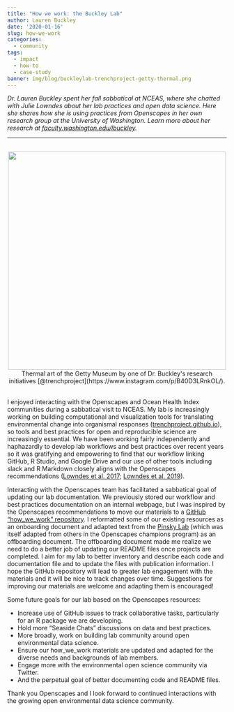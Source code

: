 ```yaml
---
title: "How we work: the Buckley Lab"
author: Lauren Buckley
date: '2020-01-16'
slug: how-we-work
categories:
  - community
tags:
  - impact
  - how-to
  - case-study
banner: img/blog/buckleylab-trenchproject-getty-thermal.png
---
```



*Dr. Lauren Buckley spent her fall sabbatical at NCEAS, where she chatted with Julie Lowndes about her lab practices and open data science. Here she shares how she is using practices from Openscapes in her own research group at the University of Washington. Learn more about her research at [faculty.washington.edu/lbuckley](http://faculty.washington.edu/lbuckley).*

----

<br> 

<center>
  <a><img src="/img/blog/buckleylab-trenchproject-getty-thermal.png" width="500px"></a>
  <figcaption>Thermal art of the Getty Museum by one of Dr. Buckley's research initiatives  [@trenchproject](https://www.instagram.com/p/B40D3LRnkOL/).
 </figcaption>
</center>

<br> 

I enjoyed interacting with the Openscapes and Ocean Health Index communities during a sabbatical visit to NCEAS. My lab is increasingly working on building computational and visualization tools for translating environmental change into organismal responses ([trenchproject.github.io](https://trenchproject.github.io)), so tools and best practices for open and reproducible science are increasingly essential. We have been working fairly independently and haphazardly to develop lab workflows and best practices over recent years so it was gratifying and empowering to find that our workflow linking GitHub, R Studio, and Google Drive and our use of other tools including slack and R Markdown closely aligns with the Openscapes recommendations ([Lowndes et al. 2017](https://www.nature.com/articles/s41559-017-0160); [Lowndes et al. 2019](https://www.nature.com/articles/d41586-019-03335-4)).
 
Interacting with the Openscapes team has facilitated a sabbatical goal of updating our lab documentation. We previously stored our workflow and best practices documentation on an internal webpage, but I was inspired by the Openscapes recommendations to move our materials to a [GitHub “how_we_work” repository](https://github.com/HuckleyLab/how_we_work). I reformatted some of our existing resources as an onboarding document and adapted text from the [Pinsky Lab](https://github.com/pinskylab/how_we_work) (which was itself adapted from others in the Openscapes champions program) as an offboarding document. The offboarding document made me realize we need to do a better job of updating our README files once projects are completed. I aim for my lab to better inventory and describe each code and documentation file and to update the files with publication information. I hope the GitHub repository will lead to greater lab engagement with the materials and it will be nice to track changes over time. Suggestions for improving our materials are welcome and adapting them is encouraged!
 
Some future goals for our lab based on the Openscapes resources:

- Increase use of GitHub issues to track collaborative tasks, particularly for an R package we are developing.
- Hold more “Seaside Chats” discussions on data and best practices.
- More broadly, work on building lab community around open environmental data science.
- Ensure our how_we_work materials are updated and adapted for the diverse needs and backgrounds of lab members.
- Engage more with the environmental open science community via Twitter.
- And the perpetual goal of better documenting code and README files.
 
Thank you Openscapes and I look forward to continued interactions with the growing open environmental data science community.


<br>






